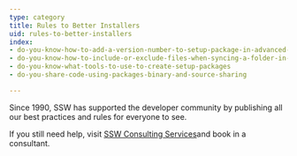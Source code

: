 ```yaml
---
type: category
title: Rules to Better Installers
uid: rules-to-better-installers
index:
- do-you-know-how-to-add-a-version-number-to-setup-package-in-advanced-installer
- do-you-know-how-to-include-or-exclude-files-when-syncing-a-folder-in-advanced-installer
- do-you-know-what-tools-to-use-to-create-setup-packages
- do-you-share-code-using-packages-binary-and-source-sharing

---
```

Since 1990, SSW has supported the developer community by publishing all our best practices and rules for everyone to see.

If you still need help, visit [SSW Consulting Services](http&#58;//www.ssw.com.au/ssw/Consulting/Default.aspx)and book in a consultant.

